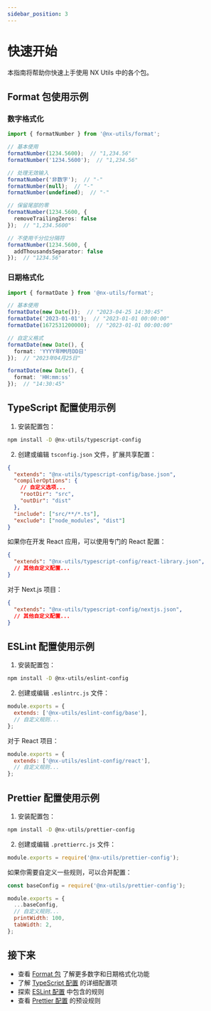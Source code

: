 ```yaml
---
sidebar_position: 3
---
```


# 快速开始

本指南将帮助你快速上手使用 NX Utils 中的各个包。

## Format 包使用示例

### 数字格式化

```typescript
import { formatNumber } from '@nx-utils/format';

// 基本使用
formatNumber(1234.5600);  // "1,234.56"
formatNumber('1234.5600');  // "1,234.56"

// 处理无效输入
formatNumber('非数字');  // "-"
formatNumber(null);  // "-"
formatNumber(undefined);  // "-"

// 保留尾部的零
formatNumber(1234.5600, { 
  removeTrailingZeros: false 
});  // "1,234.5600"

// 不使用千分位分隔符
formatNumber(1234.5600, { 
  addThousandsSeparator: false 
});  // "1234.56"
```

### 日期格式化

```typescript
import { formatDate } from '@nx-utils/format';

// 基本使用
formatDate(new Date());  // "2023-04-25 14:30:45"
formatDate('2023-01-01');  // "2023-01-01 00:00:00"
formatDate(1672531200000);  // "2023-01-01 00:00:00"

// 自定义格式
formatDate(new Date(), { 
  format: 'YYYY年MM月DD日' 
});  // "2023年04月25日"

formatDate(new Date(), { 
  format: 'HH:mm:ss' 
});  // "14:30:45"
```

## TypeScript 配置使用示例

1. 安装配置包：

```bash
npm install -D @nx-utils/typescript-config
```

2. 创建或编辑 `tsconfig.json` 文件，扩展共享配置：

```json
{
  "extends": "@nx-utils/typescript-config/base.json",
  "compilerOptions": {
    // 自定义选项...
    "rootDir": "src",
    "outDir": "dist"
  },
  "include": ["src/**/*.ts"],
  "exclude": ["node_modules", "dist"]
}
```

如果你在开发 React 应用，可以使用专门的 React 配置：

```json
{
  "extends": "@nx-utils/typescript-config/react-library.json",
  // 其他自定义配置...
}
```

对于 Next.js 项目：

```json
{
  "extends": "@nx-utils/typescript-config/nextjs.json",
  // 其他自定义配置...
}
```

## ESLint 配置使用示例

1. 安装配置包：

```bash
npm install -D @nx-utils/eslint-config
```

2. 创建或编辑 `.eslintrc.js` 文件：

```js
module.exports = {
  extends: ['@nx-utils/eslint-config/base'],
  // 自定义规则...
};
```

对于 React 项目：

```js
module.exports = {
  extends: ['@nx-utils/eslint-config/react'],
  // 自定义规则...
};
```

## Prettier 配置使用示例

1. 安装配置包：

```bash
npm install -D @nx-utils/prettier-config
```

2. 创建或编辑 `.prettierrc.js` 文件：

```js
module.exports = require('@nx-utils/prettier-config');
```

如果你需要自定义一些规则，可以合并配置：

```js
const baseConfig = require('@nx-utils/prettier-config');

module.exports = {
  ...baseConfig,
  // 自定义规则...
  printWidth: 100,
  tabWidth: 2,
};
```

## 接下来

- 查看 [Format 包](/packages/format) 了解更多数字和日期格式化功能
- 了解 [TypeScript 配置](/packages/typescript-config) 的详细配置项
- 探索 [ESLint 配置](/packages/eslint-config) 中包含的规则
- 查看 [Prettier 配置](/packages/prettier-config) 的预设规则 